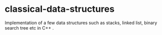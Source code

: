 # classical-data-structures
Implementation of a few data structures such as stacks, linked list, binary search tree etc in C++ .
